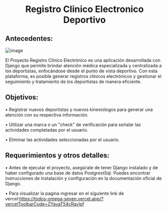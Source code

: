 <div align="center">
  <h1>Registro Clinico Electronico Deportivo</h1>
</div>

## Antecedentes:

![image](https://github.com/David-Alfredo-Concha-Cid/rce/assets/113479167/4f750eb1-12a8-4cac-bae6-8511d6531a42)




El Proyecto Registro Clínico Electrónico es una aplicación desarrollada con Django que permite brindar atención médica especializada y centralizada a los deportistas, enfocándose desde el punto de vista deportivo. Con esta plataforma, es posible generar registros clínicos electrónicos y gestionar el seguimiento y tratamiento de los deportistas de manera eficiente.
##	Objetivos:

• Registrar nuevos deportistas y nuevos kinesiologos para generar una atención con su respectiva información. 

• Utilizar una marca o un "check" de verificación para señalar las actividades completadas por el usuario.

• Eliminar las actividades seleccionadas por el usuario.


## Requerimientos y otros detalles:

•	Antes de ejecutar el proyecto, asegúrate de tener Django instalado y de haber configurado una base de datos PostgrestSql. Puedes encontrar instrucciones de instalación y configuración en la documentación oficial de Django.

• Para visualizar la pagina ingresar en el siguiente link de vercel:https://todos-omega-seven.vercel.app/?vercelToolbarCode=ZYavaT54cRavlpf


